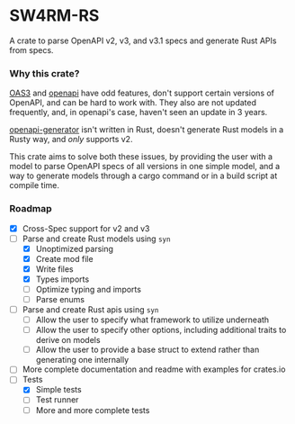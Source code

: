 # SW4RM-RS

A crate to parse OpenAPI v2, v3, and v3.1 specs and generate Rust APIs from specs.

### Why this crate?
[OAS3](https://github.com/x52dev/oas3-rs) and [openapi](https://github.com/softprops/openapi) have odd features, don't 
support certain versions of OpenAPI, and can be hard to work with. They also are not updated frequently, and, in
openapi's case, haven't seen an update in 3 years.

[openapi-generator](https://github.com/OpenAPITools/openapi-generator) isn't written in Rust, doesn't generate Rust
models in a Rusty way, and _only_ supports v2.

This crate aims to solve both these issues, by providing the user with a model to parse OpenAPI specs of all versions
in one simple model, and a way to generate models through a cargo command or in a build script at compile time.

### Roadmap
- [x] Cross-Spec support for v2 and v3
- [ ] Parse and create Rust models using `syn`
  - [x] Unoptimized parsing
  - [x] Create mod file
  - [x] Write files
  - [x] Types imports
  - [ ] Optimize typing and imports
  - [ ] Parse enums
- [ ] Parse and create Rust apis using `syn`
  - [ ] Allow the user to specify what framework to utilize underneath
  - [ ] Allow the user to specify other options, including additional traits to derive on models
  - [ ] Allow the user to provide a base struct to extend rather than generating one internally
- [ ] More complete documentation and readme with examples for crates.io
- [ ] Tests
  - [x] Simple tests 
  - [ ] Test runner
  - [ ] More and more complete tests